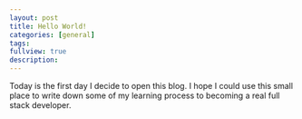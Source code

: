 ```yaml
---
layout: post
title: Hello World!
categories: [general]
tags: 
fullview: true
description: 
---
```


Today is the first day I decide to open this blog. I hope I could use this small place to write down some of my learning process to becoming a real full stack developer.